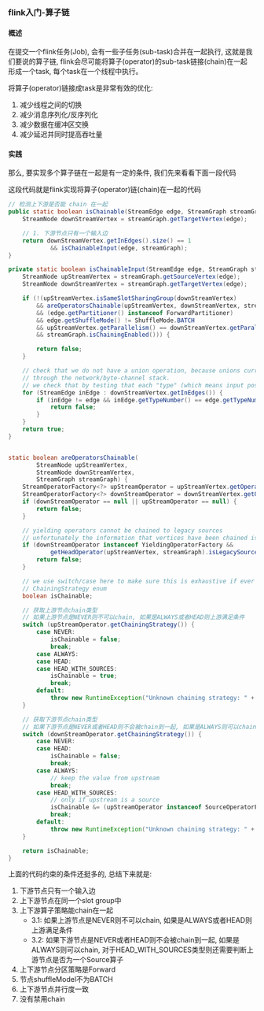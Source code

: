 ### flink入门-算子链

#### 概述
在提交一个flink任务(Job), 会有一些子任务(sub-task)合并在一起执行, 这就是我们要说的算子链, flink会尽可能将算子(operator)的sub-task链接(chain)在一起
形成一个task, 每个task在一个线程中执行。

将算子(operator)链接成task是非常有效的优化:
1. 减少线程之间的切换
2. 减少消息序列化/反序列化
3. 减少数据在缓冲区交换
4. 减少延迟并同时提高吞吐量

#### 实践
那么, 要实现多个算子链在一起是有一定的条件, 我们先来看看下面一段代码

这段代码就是flink实现将算子(operator)链(chain)在一起的代码
```java
// 检测上下游是否能 chain 在一起
public static boolean isChainable(StreamEdge edge, StreamGraph streamGraph) {
    StreamNode downStreamVertex = streamGraph.getTargetVertex(edge);

    // 1. 下游节点只有一个输入边
    return downStreamVertex.getInEdges().size() == 1
            && isChainableInput(edge, streamGraph);
}

private static boolean isChainableInput(StreamEdge edge, StreamGraph streamGraph) {
    StreamNode upStreamVertex = streamGraph.getSourceVertex(edge);
    StreamNode downStreamVertex = streamGraph.getTargetVertex(edge);

    if (!(upStreamVertex.isSameSlotSharingGroup(downStreamVertex)                   // 2. 上下游节点在同一个slot group中
        && areOperatorsChainable(upStreamVertex, downStreamVertex, streamGraph)     // 3. 上下游算子策略能chain在一起
        && (edge.getPartitioner() instanceof ForwardPartitioner)                    // 4. 上下游节点分区策略是Forward
        && edge.getShuffleMode() != ShuffleMode.BATCH                               // 5. 节点shuffleModel不为BATCH
        && upStreamVertex.getParallelism() == downStreamVertex.getParallelism()     // 6. 上下游节点并行度一致
        && streamGraph.isChainingEnabled())) {                                      // 7. 没有禁用chain

        return false;
    }

    // check that we do not have a union operation, because unions currently only work
    // through the network/byte-channel stack.
    // we check that by testing that each "type" (which means input position) is used only once
    for (StreamEdge inEdge : downStreamVertex.getInEdges()) {
        if (inEdge != edge && inEdge.getTypeNumber() == edge.getTypeNumber()) {
            return false;
        }
    }
    return true;
}


static boolean areOperatorsChainable(
        StreamNode upStreamVertex,
        StreamNode downStreamVertex,
        StreamGraph streamGraph) {
    StreamOperatorFactory<?> upStreamOperator = upStreamVertex.getOperatorFactory();
    StreamOperatorFactory<?> downStreamOperator = downStreamVertex.getOperatorFactory();
    if (downStreamOperator == null || upStreamOperator == null) {
        return false;
    }

    // yielding operators cannot be chained to legacy sources
    // unfortunately the information that vertices have been chained is not preserved at this point
    if (downStreamOperator instanceof YieldingOperatorFactory &&
            getHeadOperator(upStreamVertex, streamGraph).isLegacySource()) {
        return false;
    }

    // we use switch/case here to make sure this is exhaustive if ever values are added to the
    // ChainingStrategy enum
    boolean isChainable;

    // 获取上游节点chain类型
    // 如果上游节点是NEVER则不可以chain, 如果是ALWAYS或者HEAD则上游满足条件
    switch (upStreamOperator.getChainingStrategy()) {
        case NEVER:
            isChainable = false;
            break;
        case ALWAYS:
        case HEAD:
        case HEAD_WITH_SOURCES:
            isChainable = true;
            break;
        default:
            throw new RuntimeException("Unknown chaining strategy: " + upStreamOperator.getChainingStrategy());
    }

    // 获取下游节点chain类型
    // 如果下游节点是NEVER或者HEAD则不会被chain到一起, 如果是ALWAYS则可以chain
    switch (downStreamOperator.getChainingStrategy()) {
        case NEVER:
        case HEAD:
            isChainable = false;
            break;
        case ALWAYS:
            // keep the value from upstream
            break;
        case HEAD_WITH_SOURCES:
            // only if upstream is a source
            isChainable &= (upStreamOperator instanceof SourceOperatorFactory);
            break;
        default:
            throw new RuntimeException("Unknown chaining strategy: " + upStreamOperator.getChainingStrategy());
    }

    return isChainable;
}
```


上面的代码约束的条件还挺多的, 总结下来就是:
1. 下游节点只有一个输入边
2. 上下游节点在同一个slot group中
3. 上下游算子策略能chain在一起
    * 3.1: 如果上游节点是NEVER则不可以chain, 如果是ALWAYS或者HEAD则上游满足条件
    * 3.2: 如果下游节点是NEVER或者HEAD则不会被chain到一起, 如果是ALWAYS则可以chain, 对于HEAD_WITH_SOURCES类型则还需要判断上游节点是否为一个Source算子
4. 上下游节点分区策略是Forward
5. 节点shuffleModel不为BATCH
6. 上下游节点并行度一致
7. 没有禁用chain
